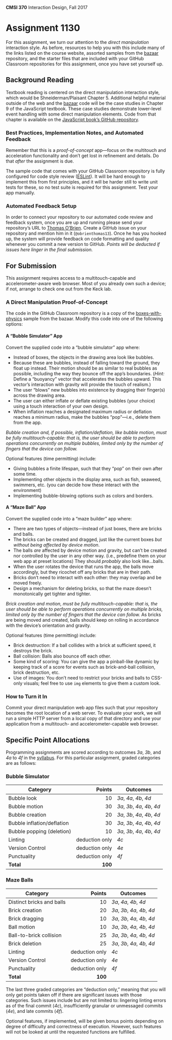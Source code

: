 **CMSI 370** Interaction Design, Fall 2017

# Assignment 1130

For this assignment, we turn our attention to the _direct manipulation_ interaction style. As before, resources to help you with this include many of the links listed on the course website, assorted samples from the [bazaar](https://github.com/dondi/bazaar) repository, and the starter files that are included with your GitHub Classroom repositories for this assignment, once you have set yourself up.

## Background Reading
Textbook reading is centered on the direct manipulation interaction style, which would be Shneiderman/Plaisant Chapter 5. Additional helpful material outside of the web and the [bazaar](https://github.com/dondi/bazaar) code will be the case studies in Chapter 9 of the JavaScript textbook. These case studies demonstrate lower-level event handling with some direct manipulation elements. Code from that chapter is available on the [JavaScript book’s GitHub repository](https://github.com/dondi/javascript-book/tree/master/chapter09).

### Best Practices, Implementation Notes, and Automated Feedback
Remember that this is a _proof-of-concept_ app—focus on the multitouch and acceleration functionality and don’t get lost in refinement and details. Do that _after_ the assignment is due.

The sample code that comes with your GitHub Classroom repository is fully configured for code style review ([ESLint](http://eslint.org)). It will be hard enough to implement this from first principles, and it will be harder still to write unit tests for these, so no test suite is required for this assignment. Test your app manually.

### Automated Feedback Setup
In order to connect your repository to our automated code review and feedback system, once you are up and running please send your repository’s URL to [Thomas O’Brien](https://github.com/obrienthomas13). Create a GitHub issue on your repository and mention him in it (`@obrienthomas13`). Once he has you hooked up, the system will provide feedback on code formatting and quality whenever you commit a new version to GitHub. _Points will be deducted if issues here linger in the final submission._

## For Submission
This assignment requires access to a multitouch-capable and accelerometer-aware web browser. Most of you already own such a device; if not, arrange to check one out from the Keck lab.

### A Direct Manipulation Proof-of-Concept
The code in the GitHub Classroom repository is a copy of the [boxes-with-physics](https://github.com/dondi/bazaar/tree/master/boxes-with-physics) sample from the bazaar. Modify this code into one of the following options:

#### A “Bubble Simulator” App
Convert the supplied code into a “bubble simulator” app where:
- Instead of boxes, the objects in the drawing area look like bubbles.
- Because these are bubbles, instead of falling toward the ground, they float up instead. Their motion should be as similar to real bubbles as possible, including the way they bounce off the app’s boundaries. (_Hint:_ Define a “buoyancy” vector that accelerates the bubbles upward. This vector’s interaction with gravity will provide the touch of realism.)
- The user “blows” new bubbles into existence by dragging their finger(s) across the drawing area.
- The user can either inflate or deflate existing bubbles (your choice) using a touch interaction of your own design.
- When inflation reaches a designated maximum radius or deflation reaches a minimum radius, make the bubbles “pop”—i.e., delete them from the app.

_Bubble creation and, if possible, inflation/deflation, like bubble motion, must be fully multitouch-capable: that is, the user should be able to perform operations concurrently on multiple bubbles, limited only by the number of fingers that the device can follow._

Optional features (time permitting) include:
- Giving bubbles a finite lifespan, such that they “pop” on their own after some time.
- Implementing other objects in the display area, such as fish, seaweed, swimmers, etc. (you can decide how these interact with the environment)
- Implementing bubble-blowing options such as colors and borders.

#### A “Maze Ball” App
Convert the supplied code into a “maze builder” app where:
- There are two types of objects—instead of just boxes, there are bricks and balls.
- The bricks can be created and dragged, just like the current boxes _but without being affected by device motion_.
- The balls _are_ affected by device motion and gravity, but can’t be created nor controlled by the user in any other way. (i.e., predefine them on your web app at preset locations) They should _probably_ also look like…balls.
- When the user rotates the device that runs the app, the balls move accordingly, but they ricochet off any bricks that are in their path.
- Bricks don’t need to interact with each other: they may overlap and be moved freely.
- Design a mechanism for deleting bricks, so that the maze doesn’t monotonically get tighter and tighter.

_Brick creation and motion, must be fully multitouch-capable: that is, the user should be able to perform operations concurrently on multiple bricks, limited only by the number of fingers that the device can follow._ As bricks are being moved and created, balls should keep on rolling in accordance with the device’s orientation and gravity.

Optional features (time permitting) include:
- Brick destruction: If a ball collides with a brick at sufficient speed, it destroys the brick.
- Ball collision: Balls also bounce off each other.
- Some kind of scoring: You can give the app a pinball-like dynamic by keeping track of a score for events such as brick-and-ball collision, brick destruction, etc.
- Use of images: You don’t need to restrict your bricks and balls to CSS-only visuals; feel free to use `img` elements to give them a custom look.

### How to Turn it In
Commit your direct manipulation web app files such that your repository becomes the root location of a web server. To evaluate your work, we will run a simple HTTP server from a local copy of that directory and use your application from a multitouch- and accelerometer-capable web browser.

## Specific Point Allocations
Programming assignments are scored according to outcomes _3a_, _3b_, and _4a_ to _4f_ in the [syllabus](http://dondi.lmu.build/fall2017/cmsi370/cmsi370-fall2017-syllabus.pdf). For this particular assignment, graded categories are as follows:

### Bubble Simulator

| Category | Points | Outcomes |
| -------- | -----: | -------- |
| Bubble look | 10 | _3a_, _4a_, _4b_, _4d_ |
| Bubble motion | 30 | _3a_, _3b_, _4a_, _4b_, _4d_ |
| Bubble creation | 20 | _3a_, _3b_, _4a_, _4b_, _4d_ |
| Bubble inflation/deflation | 30 | _3a_, _3b_, _4a_, _4b_, _4d_ |
| Bubble popping (deletion) | 10 | _3a_, _3b_, _4a_, _4b_, _4d_ |
| Linting | deduction only | _4c_ |
| Version Control | deduction only | _4e_ |
| Punctuality | deduction only | _4f_ |
| **Total** | **100** |

### Maze Balls

| Category | Points | Outcomes |
| -------- | -----: | -------- |
| Distinct bricks and balls | 10 | _3a_, _4a_, _4b_, _4d_ |
| Brick creation | 20 | _3a_, _3b_, _4a_, _4b_, _4d_ |
| Brick dragging | 10 | _3a_, _3b_, _4a_, _4b_, _4d_ |
| Ball motion | 10 | _3a_, _3b_, _4a_, _4b_, _4d_ |
| Ball-to-brick collision | 25 | _3a_, _3b_, _4a_, _4b_, _4d_ |
| Brick deletion | 25 | _3a_, _3b_, _4a_, _4b_, _4d_ |
| Linting | deduction only | _4c_ |
| Version Control | deduction only | _4e_ |
| Punctuality | deduction only | _4f_ |
| **Total** | **100** |

The last three graded categories are “deduction only,” meaning that you will only get points taken off if there are significant issues with those categories. Such issues include but are not limited to: lingering linting errors as of the final commit (_4c_), insufficiently granular or unmessaged commits (_4e_), and late commits (_4f_).

Optional features, if implemented, will be given bonus points depending on degree of difficulty and correctness of execution. However, such features will not be looked at until the requested functions are fulfilled.
